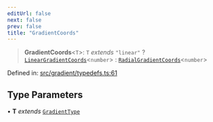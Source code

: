 ```yaml
---
editUrl: false
next: false
prev: false
title: "GradientCoords"
---
```


> **GradientCoords**\<`T`\>: `T` *extends* `"linear"` ? [`LinearGradientCoords`](/api/type-aliases/lineargradientcoords/)\<`number`\> : [`RadialGradientCoords`](/api/type-aliases/radialgradientcoords/)\<`number`\>

Defined in: [src/gradient/typedefs.ts:61](https://github.com/fabricjs/fabric.js/blob/8748628df7e9de00ba77413bfc3ad9e9fe9d4f30/src/gradient/typedefs.ts#L61)

## Type Parameters

• **T** *extends* [`GradientType`](/api/type-aliases/gradienttype/)
